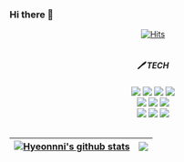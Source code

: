 ### Hi there 👋

<!--
**Yu-JeSeung/Yu-JeSeung** is a ✨ _special_ ✨ repository because its `README.md` (this file) appears on your GitHub profile.

Here are some ideas to get you started:

- 🔭 I’m currently working on ...
- 🌱 I’m currently learning ...
- 👯 I’m looking to collaborate on ...
- 🤔 I’m looking for help with ...
- 💬 Ask me about ...
- 📫 How to reach me: ...
- 😄 Pronouns: ...
- ⚡ Fun fact: ...
-->
<div align="center">

 <!--방문자 수 집계-->
  [![Hits](https://hits.seeyoufarm.com/api/count/incr/badge.svg?url=https%3A%2F%2Fgithub.com%2FYu-JeSeung&count_bg=%23DFB7FA&title_bg=%23FAA8A8&icon=&icon_color=%23F6A7A7&title=hits&edge_flat=false)](https://hits.seeyoufarm.com)
<br><br>

<!-- 테크 -->
  <!-- 사용 홈페이지 : https://simpleicons.org/ -->
  <h5>🖊 TECH</h5>
<div>
  <img src="https://img.shields.io/badge/Java-007396?style=flat-square&logo=Java&logoColor=white"/>
  <img src="https://img.shields.io/badge/Python-3766AB?style=flat-square&logo=Python&logoColor=white"/>
  <img src="https://img.shields.io/badge/C-A8B9CC?style=flat-square&logo=C&logoColor=white"/>
  <img src="https://img.shields.io/badge/C++-00599C?style=flat-square&logo=C%2B%2B&logoColor=white"/>
  <br/>
  <img src="https://img.shields.io/badge/HTML5-E34F26?style=flat-square&logo=HTML5&logoColor=white"/>
  <img src="https://img.shields.io/badge/CSS3-1572B6?style=flat-square&logo=CSS3&logoColor=white"/>
  <img src="https://img.shields.io/badge/JavaScript-F7DF1E?style=flat-square&logo=JavaScript&logoColor=white"/>
  <br/>
  <!--
  <img src="https://img.shields.io/badge/Visual Studio-5C2D91?style=flat-square&logo=Visual Studio&logoColor=white"/>
  <img src="https://img.shields.io/badge/Visual Studio Code-007ACC?style=flat-square&logo=Visual Studio Code&logoColor=white"/>
  <img src="https://img.shields.io/badge/Eclipse IDE-2C2255?style=flat-square&logo=Eclipse IDE&logoColor=white"/>
  <br/>
  -->
  <img src="https://img.shields.io/badge/MySQL-4479A1?style=flat-square&logo=MySQL&logoColor=white"/>
  <img src="https://img.shields.io/badge/Git-F05032?style=flat-square&logo=Git&logoColor=white"/>
  <img src="https://img.shields.io/badge/GitHub-181717?style=flat-square&logo=GitHub&logoColor=white"/>
  <br/>
</div>
<br/>

<!--커밋수-->
<!--
![Anurag's GitHub stats](https://github-readme-stats.vercel.app/api?username=Yu-JeSeung&show_icons=true&theme=highcontrast)
-->

  | <a href="https://github.com/anuraghazra/github-readme-stats"><img align="center" src="https://github-readme-stats.vercel.app/api?username=Yu-JeSeung&show_icons=true&include_all_commits=true&theme=buefy&hide_border=true" alt="Hyeonnni's github stats" /></a> | <a href="https://github.com/anuraghazra/github-readme-stats"><img align="center" src="https://github-readme-stats.vercel.app/api/top-langs/?username=Yu-JeSeung&layout=compact&theme=buefy&hide_border=true" /></a> |
| ------------- | ------------- |
